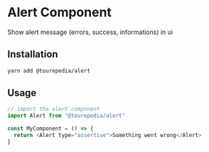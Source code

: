 # Alert Component

Show alert message (errors, success, informations) in ui

## Installation

```bash
yarn add @tourepedia/alert
```

## Usage

```js
// import the alert component
import Alert from "@tourepedia/alert"

const MyComponent = () => {
  return <Alert type="assertive">Something went wrong</Alert>
}
```

